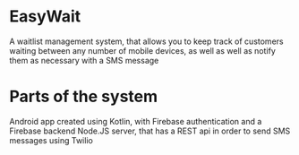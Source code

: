 # EasyWait

A waitlist management system, that allows you to keep track of customers waiting between any number of mobile devices, as well as 
well as notify them as necessary with a SMS message

# Parts of the system
Android app created using Kotlin, with Firebase authentication and a Firebase backend
Node.JS server, that has a REST api in order to send SMS messages using Twilio

